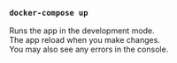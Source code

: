### `docker-compose up`

Runs the app in the development mode.\
The app reload when you make changes.\
You may also see any errors in the console.
